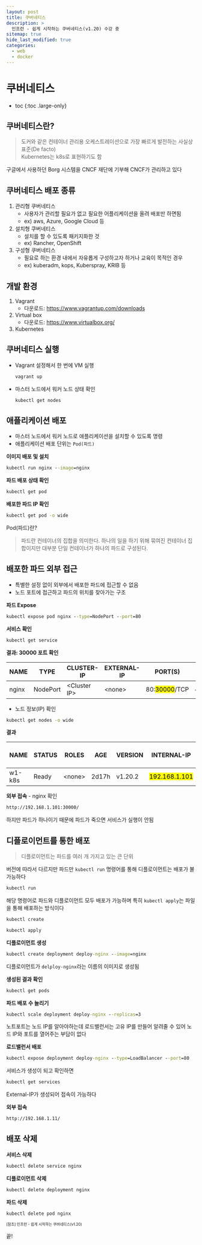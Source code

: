 ```yaml
---
layout: post
title: 쿠버네티스
description: >
  인프런 - 쉽게 시작하는 쿠버네티스(v1.20) 수강 중
sitemap: true
hide_last_modified: true
categories:
  - web
  - docker
---
```


# 쿠버네티스

* toc
{:toc .large-only}

## 쿠버네티스란?

> 도커와 같은 컨테이너 관리용 오케스트레이션으로 가장 빠르게 발전하는 사실상 표준(De facto)  
> Kubernetes는 k8s로 표현하기도 함

구글에서 사용하던 Borg 시스템을 CNCF 재단에 기부해 CNCF가 관리하고 있다 

## 쿠버네티스 배포 종류

1. 관리형 쿠버네티스
    - 사용자가 관리할 필요가 없고 필요한 어플리케이션을 올려 배포만 하면됨 
    - ex) aws, Azure, Google Cloud 등
2. 설치형 쿠버네티스
    - 설치를 할 수 있도록 패키지화한 것
    - ex) Rancher, OpenShift
3. 구성형 쿠버네티스
    - 필요로 하는 환경 내에서 자유롭게 구성하고자 하거나 교육이 목적인 경우
    - ex) kuberadm, kops, Kuberspray, KRIB 등

## 개발 환경

1. Vagrant
    - 다운로드: <https://www.vagrantup.com/downloads>
2. Virtual box
    - 다운로드: <https://www.virtualbox.org/>
3. Kubernetes

## 쿠버네티스 실행

- Vagrant 설정해서 한 번에 VM 실행
    ```cmd
    vagrant up
    ```
- 마스터 노드에서 워커 노드 상태 확인
    ```cmd
    kubectl get nodes
    ```

## 애플리케이션 배포

- 마스터 노드에서 워커 노드로 애플리케이션을 설치할 수 있도록 명령
- 애플리케이션 배포 단위는 `Pod(파드)`

__이미지 배포 및 설치__
```cmd
kubectl run nginx --image=nginx
```

__파드 배포 상태 확인__
```cmd
kubectl get pod
```

__배포한 파드 IP 확인__
```cmd
kubectl get pod -o wide
```

Pod(파드)란?
> 파드란 컨테이너의 집합을 의미한다. 하나의 일을 하기 위해 묶여진 컨테이너 집합이지만 대부분 단일 컨테이너가 하나의 파드로 구성된다.

## 배포한 파드 외부 접근

- 특별한 설정 없이 외부에서 배포한 파드에 접근할 수 없음
- 노드 포트에 접근하고 파드의 위치를 찾아가는 구조


__파드 Expose__
```cmd
kubectl expose pod nginx --type=NodePort --port=80
```
__서비스 확인__
```cmd
kubectl get service
```
__결과: 30000 포트 확인__

| NAME | TYPE | CLUSTER-IP | EXTERNAL-IP | PORT(S) | AGE |
| --- | --- | --- | --- | --- | --- |
| nginx | NodePort | \<Cluster IP> | \<none> | 80:<mark>30000</mark>/TCP | 4m32s |
- 노드 정보(IP) 확인
```cmd
kubectl get nodes -o wide
```
__결과__

| NAME | STATUS | ROLES | AGE | VERSION | INTERNAL-IP | EXTERNAL-IP | OS-IMAGE | KERNEL-VERSION | CONTAINER-RUNTIME |
| --- | --- | --- | --- | --- | --- | --- | --- | --- | --- |
| w1-k8s | Ready | \<none> | 2d17h | v1.20.2 | <mark>192.168.1.101</mark> | \<none> |CentOS | Linux 7 (Core) | \<kernerl v> | docker://19.3.14 |


__외부 접속__ - nginx 확인
```cmd
http://192.168.1.101:30000/
```

하지만 파드가 하나이기 때문에 파드가 죽으면 서비스가 실행이 안됨

## 디플로이먼트를 통한 배포

> 디플로이먼트는 파드를 여러 개 가지고 있는 큰 단위

버전에 따라서 다르지만 파드만 `kubectl run` 명령어를 통해 디플로이먼트는 배포가 불가능하다

```cmd
kubectl run
```

해당 명령어로 파드와 디플로이먼트 모두 배포가 가능하며 특히 `kubectl apply`는 파일을 통해 배포하는 방식이다 

```cmd
kubectl create
```
```cmd
kubectl apply
```

__디플로이먼트 생성__

```cmd
kubectl create deployment deploy-nginx --image=nginx
```
디플로이먼트가 `delploy-nginx`라는 이름의 이미지로 생성됨  

__생성된 결과 확인__
```cmd
kubectl get pods
```

__파드 배포 수 늘리기__
```cmd
kubectl scale deployment deploy-nginx --replicas=3
```

노트포트는 노드 IP를 알아야하는데 로드밸런서는 고유 IP를 만들어 알려줄 수 있어 노드 IP와 포트를 열어주는 부담이 없다

__로드밸런서 배포__

```cmd
kubectl expose deployment deploy-nginx --type=LoadBalancer --port=80
```

서비스가 생성이 되고 확인하면

```cmd
kubectl get services
```
External-IP가 생성되어 접속이 가능하다

__외부 접속__
```cmd
http://192.168.1.11/
```

## 배포 삭제

__서비스 삭제__

```cmd
kubectl delete service nginx
```

__디플로이먼트 삭제__

```cmd
kubectl delete deployment nginx
```

__파드 삭제__

```cmd
kubectl delete pod nginx
```

<span style="font-size:70%">[참조] 인프런 - 쉽게 시작하는 쿠버네티스(v1.20)

끝!
